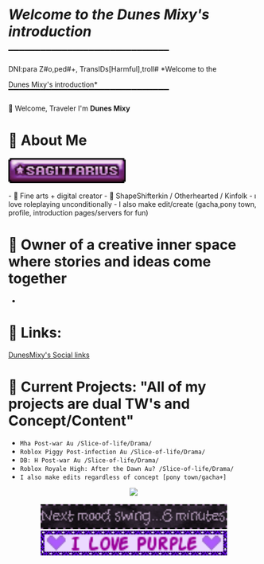 # *Welcome to the Dunes Mixy's introduction*
▔▔▔▔▔▔▔▔▔▔▔▔▔▔▔▔▔▔▔▔▔▔▔▔▔▔▔▔▔▔

DNI:para Z#o,ped#+,
TransIDs[Harmful],troll# *Welcome to the 

Dunes Mixy's introduction*
▔▔▔▔▔▔▔▔▔▔▔▔▔▔▔▔▔▔▔▔▔▔▔▔▔▔▔▔▔▔

🌙 Welcome, Traveler
I'm **Dunes Mixy** 

# 🔮 About Me
<p><img src="https://raw.githubusercontent.com/M1xysan/M1xysan/main/7fxxhw.gif" height="50"></p>
- 🎨 Fine arts + digital creator
- 🌌 ShapeShifterkin / Otherhearted / Kinfolk
- ı love roleplaying unconditionally
- I also make edit/create (gacha,pony town, profile, introduction pages/servers for fun)

# 🏨 Owner of a creative inner space where stories and ideas come together

-
# 📎 Links:
[DunesMixy's Social links](https://linktr.ee/MixySan)

# 🌿 Current Projects: "All of my projects are dual TW's and Concept/Content"
- `Mha Post-war Au /Slice-of-life/Drama/`
- `Roblox Piggy Post-infection Au /Slice-of-life/Drama/`
- `DB: H Post-war Au /Slice-of-life/Drama/`
- `Roblox Royale High: After the Dawn Au? /Slice-of-life/Drama/`
- `I also make edits regardless of concept [pony town/gacha+]`

<p align="center">
  <img src="https://raw.githubusercontent.com/M1xysan/M1xysan/tumblr_393c415675ecd0f2aaaabf5ea5a8fa71_10c02d67_100.gif" height="50">

  
<p align="center">
  <img src="https://raw.githubusercontent.com/M1xysan/M1xysan/main/Blinkie_116__site_.gif" height="50">
  <img src="https://raw.githubusercontent.com/M1xysan/M1xysan/main/1518638dgwstvi1e3.gif" height="50">
</p>
